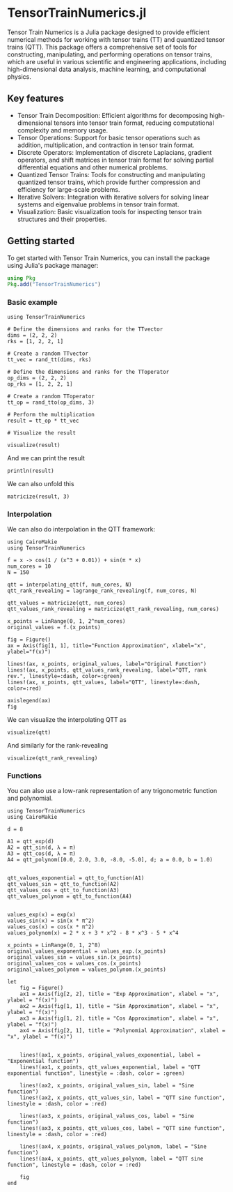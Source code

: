 # TensorTrainNumerics.jl

Tensor Train Numerics is a Julia package designed to provide efficient numerical methods for working with tensor trains (TT) and quantized tensor trains (QTT). This package offers a comprehensive set of tools for constructing, manipulating, and performing operations on tensor trains, which are useful in various scientific and engineering applications, including high-dimensional data analysis, machine learning, and computational physics.

## Key features

- Tensor Train Decomposition: Efficient algorithms for decomposing high-dimensional tensors into tensor train format, reducing computational complexity and memory usage.
- Tensor Operations: Support for basic tensor operations such as addition, multiplication, and contraction in tensor train format.
- Discrete Operators: Implementation of discrete Laplacians, gradient operators, and shift matrices in tensor train format for solving partial differential equations and other numerical problems.
- Quantized Tensor Trains: Tools for constructing and manipulating quantized tensor trains, which provide further compression and efficiency for large-scale problems.
- Iterative Solvers: Integration with iterative solvers for solving linear systems and eigenvalue problems in tensor train format.
- Visualization: Basic visualization tools for inspecting tensor train structures and their properties. 

## Getting started 

To get started with Tensor Train Numerics, you can install the package using Julia's package manager:

```Julia
using Pkg
Pkg.add("TensorTrainNumerics")
```

### Basic example

```@example 1
using TensorTrainNumerics

# Define the dimensions and ranks for the TTvector
dims = (2, 2, 2)
rks = [1, 2, 2, 1]

# Create a random TTvector
tt_vec = rand_tt(dims, rks)

# Define the dimensions and ranks for the TToperator
op_dims = (2, 2, 2)
op_rks = [1, 2, 2, 1]

# Create a random TToperator
tt_op = rand_tto(op_dims, 3)

# Perform the multiplication
result = tt_op * tt_vec

# Visualize the result

visualize(result)
```
And we can print the result
```@example 1
println(result)
```
We can also unfold this
```@example 1
matricize(result, 3)
```
### Interpolation

We can also do interpolation in the QTT framework:

```@example 2
using CairoMakie
using TensorTrainNumerics

f = x -> cos(1 / (x^3 + 0.01)) + sin(π * x)
num_cores = 10  
N = 150 

qtt = interpolating_qtt(f, num_cores, N)
qtt_rank_revealing = lagrange_rank_revealing(f, num_cores, N)

qtt_values = matricize(qtt, num_cores)
qtt_values_rank_revealing = matricize(qtt_rank_revealing, num_cores)

x_points = LinRange(0, 1, 2^num_cores)
original_values = f.(x_points)

fig = Figure()
ax = Axis(fig[1, 1], title="Function Approximation", xlabel="x", ylabel="f(x)")

lines!(ax, x_points, original_values, label="Original Function")
lines!(ax, x_points, qtt_values_rank_revealing, label="QTT, rank rev.", linestyle=:dash, color=:green)
lines!(ax, x_points, qtt_values, label="QTT", linestyle=:dash, color=:red)

axislegend(ax)
fig
```
We can visualize the interpolating QTT as 
```@example 2
visualize(qtt)
```
And similarly for the rank-revealing
```@example 2
visualize(qtt_rank_revealing)
```

### Functions

You can also use a low-rank representation of any trigonometric function and polynomial.

```@example 3
using TensorTrainNumerics
using CairoMakie

d = 8

A1 = qtt_exp(d)
A2 = qtt_sin(d, λ = π)
A3 = qtt_cos(d, λ = π)
A4 = qtt_polynom([0.0, 2.0, 3.0, -8.0, -5.0], d; a = 0.0, b = 1.0)


qtt_values_exponential = qtt_to_function(A1)
qtt_values_sin = qtt_to_function(A2)
qtt_values_cos = qtt_to_function(A3)
qtt_values_polynom = qtt_to_function(A4)


values_exp(x) = exp(x)
values_sin(x) = sin(x * π^2)
values_cos(x) = cos(x * π^2)
values_polynom(x) = 2 * x + 3 * x^2 - 8 * x^3 - 5 * x^4

x_points = LinRange(0, 1, 2^8)
original_values_exponential = values_exp.(x_points)
original_values_sin = values_sin.(x_points)
original_values_cos = values_cos.(x_points)
original_values_polynom = values_polynom.(x_points)

let
    fig = Figure()
    ax1 = Axis(fig[2, 2], title = "Exp Approximation", xlabel = "x", ylabel = "f(x)")
    ax2 = Axis(fig[1, 1], title = "Sin Approximation", xlabel = "x", ylabel = "f(x)")
    ax3 = Axis(fig[1, 2], title = "Cos Approximation", xlabel = "x", ylabel = "f(x)")
    ax4 = Axis(fig[2, 1], title = "Polynomial Approximation", xlabel = "x", ylabel = "f(x)")


    lines!(ax1, x_points, original_values_exponential, label = "Exponential function")
    lines!(ax1, x_points, qtt_values_exponential, label = "QTT exponential function", linestyle = :dash, color = :green)

    lines!(ax2, x_points, original_values_sin, label = "Sine function")
    lines!(ax2, x_points, qtt_values_sin, label = "QTT sine function", linestyle = :dash, color = :red)

    lines!(ax3, x_points, original_values_cos, label = "Sine function")
    lines!(ax3, x_points, qtt_values_cos, label = "QTT sine function", linestyle = :dash, color = :red)

    lines!(ax4, x_points, original_values_polynom, label = "Sine function")
    lines!(ax4, x_points, qtt_values_polynom, label = "QTT sine function", linestyle = :dash, color = :red)

    fig
end
```